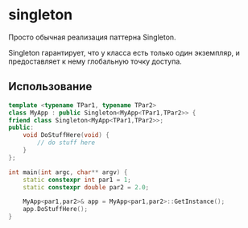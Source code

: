 # singleton

Просто обычная реализация паттерна Singleton.

Singleton гарантирует, что у класса есть только один экземпляр, и предоставляет к нему глобальную точку доступа.

## Использование

```cpp
template <typename TPar1, typename TPar2>
class MyApp : public Singleton<MyApp<TPar1,TPar2>> {
friend class Singleton<MyApp<TPar1,TPar2>>;
public:
	void DoStuffHere(void) {
        // do stuff here
    }
};

int main(int argc, char** argv) {
    static constexpr int par1 = 1;
    static constexpr double par2 = 2.0;

    MyApp<par1,par2>& app = MyApp<par1,par2>::GetInstance();
    app.DoStuffHere();
}
```